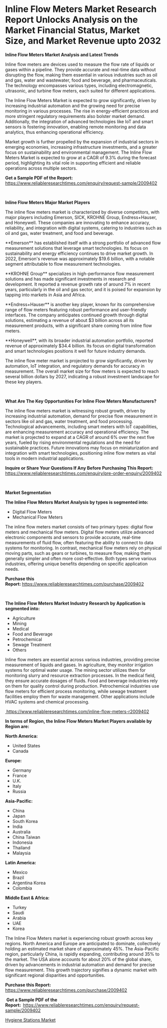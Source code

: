 <p><h1>Inline Flow Meters Market Research Report Unlocks Analysis on the Market Financial Status, Market Size, and Market Revenue upto 2032</h1></p><p><strong>Inline Flow Meters Market Analysis and Latest Trends</strong></p>
<p><p>Inline flow meters are devices used to measure the flow rate of liquids or gases within a pipeline. They provide accurate and real-time data without disrupting the flow, making them essential in various industries such as oil and gas, water and wastewater, food and beverage, and pharmaceuticals. The technology encompasses various types, including electromagnetic, ultrasonic, and turbine flow meters, each suited for different applications.</p><p>The Inline Flow Meters Market is expected to grow significantly, driven by increasing industrial automation and the growing need for precise monitoring in various processes. The rise in energy-efficient practices and more stringent regulatory requirements also bolster market demand. Additionally, the integration of advanced technologies like IoT and smart sensors is fostering innovation, enabling remote monitoring and data analytics, thus enhancing operational efficiency.</p><p>Market growth is further propelled by the expansion of industrial sectors in emerging economies, increasing infrastructure investments, and a greater focus on sustainability and environmental management. The Inline Flow Meters Market is expected to grow at a CAGR of 9.3% during the forecast period, highlighting its vital role in supporting efficient and reliable operations across multiple sectors.</p></p>
<p><strong>Get a Sample PDF of the Report:&nbsp;</strong> <a href="https://www.reliableresearchtimes.com/enquiry/request-sample/2009402?utm_campaign=2182&utm_medium=2&utm_source=Github&utm_content=ia&utm_term=20022025&utm_id=inline-flow-meters">https://www.reliableresearchtimes.com/enquiry/request-sample/2009402</a></p>
<p>&nbsp;</p>
<p><strong>Inline Flow Meters Major Market Players</strong></p>
<p><p>The inline flow meters market is characterized by diverse competitors, with major players including Emerson, SICK, KROHNE Group, Endress+Hauser, and Honeywell. These companies are innovating to enhance accuracy, reliability, and integration with digital systems, catering to industries such as oil and gas, water treatment, and food and beverage.</p><p>**Emerson** has established itself with a strong portfolio of advanced flow measurement solutions that leverage smart technologies. Its focus on sustainability and energy efficiency continues to drive market growth. In 2022, Emerson's revenue was approximately $19.6 billion, with a notable segment attributable to flow measurement technologies.</p><p>**KROHNE Group** specializes in high-performance flow measurement solutions and has made significant investments in research and development. It reported a revenue growth rate of around 7% in recent years, particularly in the oil and gas sector, and it is poised for expansion by tapping into markets in Asia and Africa.</p><p>**Endress+Hauser** is another key player, known for its comprehensive range of flow meters featuring robust performance and user-friendly interfaces. The company anticipates continued growth through digital solutions, estimating a revenue of about $3 billion across all its measurement products, with a significant share coming from inline flow meters.</p><p>**Honeywell**, with its broader industrial automation portfolio, reported revenue of approximately $34.4 billion. Its focus on digital transformation and smart technologies positions it well for future industry demands.</p><p>The inline flow meter market is projected to grow significantly, driven by automation, IoT integration, and regulatory demands for accuracy in measurement. The overall market size for flow meters is expected to reach several billion dollars by 2027, indicating a robust investment landscape for these key players.</p></p>
<p>&nbsp;</p>
<p><strong>What Are The Key Opportunities For Inline Flow Meters Manufacturers?</strong></p>
<p><p>The inline flow meters market is witnessing robust growth, driven by increasing industrial automation, demand for precise flow measurement in sectors like oil and gas, water treatment, and food processing. Technological advancements, including smart meters with IoT capabilities, are enhancing measurement accuracy and operational efficiency. The market is projected to expand at a CAGR of around 6% over the next five years, fueled by rising environmental regulations and the need for sustainable practices. Future innovations may focus on miniaturization and integration with smart technologies, positioning inline flow meters as vital tools in modern industrial applications.</p></p>
<p><strong>Inquire or Share Your Questions If Any Before Purchasing This Report:</strong> <a href="https://www.reliableresearchtimes.com/enquiry/pre-order-enquiry/2009402?utm_campaign=2182&utm_medium=2&utm_source=Github&utm_content=ia&utm_term=20022025&utm_id=inline-flow-meters">https://www.reliableresearchtimes.com/enquiry/pre-order-enquiry/2009402</a></p>
<p>&nbsp;</p>
<p><strong>Market Segmentation</strong></p>
<p><strong>The Inline Flow Meters Market Analysis by types is segmented into:</strong></p>
<p><ul><li>Digital Flow Meters</li><li>Mechanical Flow Meters</li></ul></p>
<p><p>The inline flow meters market consists of two primary types: digital flow meters and mechanical flow meters. Digital flow meters utilize advanced electronic components and sensors to provide accurate, real-time measurements of fluid flow, often featuring the ability to connect to data systems for monitoring. In contrast, mechanical flow meters rely on physical moving parts, such as gears or turbines, to measure flow, making them generally simpler and often more cost-effective. Both types serve various industries, offering unique benefits depending on specific application needs.</p></p>
<p><strong>Purchase this Report:&nbsp;</strong><a href="https://www.reliableresearchtimes.com/purchase/2009402?utm_campaign=2182&utm_medium=2&utm_source=Github&utm_content=ia&utm_term=20022025&utm_id=inline-flow-meters">https://www.reliableresearchtimes.com/purchase/2009402</a></p>
<p>&nbsp;</p>
<p><strong>The Inline Flow Meters Market Industry Research by Application is segmented into:</strong></p>
<p><ul><li>Agriculture</li><li>Mining</li><li>Medical</li><li>Food and Beverage</li><li>Petrochemical</li><li>Sewage Treatment</li><li>Others</li></ul></p>
<p><p>Inline flow meters are essential across various industries, providing precise measurement of liquids and gases. In agriculture, they monitor irrigation systems for optimal water usage. The mining sector utilizes them for monitoring slurry and resource extraction processes. In the medical field, they ensure accurate dosages of fluids. Food and beverage industries rely on them for quality control during production. Petrochemical industries use flow meters for efficient process monitoring, while sewage treatment facilities employ them for waste management. Other applications include HVAC systems and chemical processing.</p></p>
<p><a href="https://www.reliableresearchtimes.com/inline-flow-meters-r2009402?utm_campaign=2182&utm_medium=2&utm_source=Github&utm_content=ia&utm_term=20022025&utm_id=inline-flow-meters">&nbsp;https://www.reliableresearchtimes.com/inline-flow-meters-r2009402</a></p>
<p><strong>In terms of Region, the Inline Flow Meters Market Players available by Region are:</strong></p>
<p>
    <p> <strong> North America: </strong>
        <ul>
            <li>United States</li>
            <li>Canada</li>
        </ul>
        </p> 
    <p> <strong> Europe: </strong>
        <ul>
            <li>Germany</li>
            <li>France</li>
            <li>U.K.</li>
            <li>Italy</li>
            <li>Russia</li>
        </ul>
        </p> 
    <p> <strong> Asia-Pacific: </strong>
        <ul>
            <li>China</li>
            <li>Japan</li>
            <li>South Korea</li>
            <li>India</li>
            <li>Australia</li>
            <li>China Taiwan</li>
            <li>Indonesia</li>
            <li>Thailand</li>
            <li>Malaysia</li>
        </ul>
        </p> 
    <p> <strong> Latin America: </strong>
        <ul>
            <li>Mexico</li>
            <li>Brazil</li>
            <li>Argentina Korea</li>
            <li>Colombia</li>
        </ul>
        </p> 
    <p> <strong> Middle East & Africa: </strong>
        <ul>
            <li>Turkey</li>
            <li>Saudi</li>
            <li>Arabia</li>
            <li>UAE</li>
            <li>Korea</li>
        </ul>
    </p>
    </p>
<p><p>The Inline Flow Meters market is experiencing robust growth across key regions. North America and Europe are anticipated to dominate, collectively holding an estimated market share of approximately 45%. The Asia-Pacific region, particularly China, is rapidly expanding, contributing around 35% to the market. The USA alone accounts for about 20% of the global share, driven by advancements in industrial automation and demand for precise flow measurement. This growth trajectory signifies a dynamic market with significant regional disparities and opportunities.</p></p>
<p><strong>Purchase this Report: </strong><a href="https://www.reliableresearchtimes.com/purchase/2009402?utm_campaign=2182&utm_medium=2&utm_source=Github&utm_content=ia&utm_term=20022025&utm_id=inline-flow-meters">https://www.reliableresearchtimes.com/purchase/2009402</a></p>
<p>&nbsp;<strong>Get a Sample PDF of the Report:&nbsp;&nbsp;</strong><a href="https://www.reliableresearchtimes.com/enquiry/request-sample/2009402?utm_campaign=2182&utm_medium=2&utm_source=Github&utm_content=ia&utm_term=20022025&utm_id=inline-flow-meters">https://www.reliableresearchtimes.com/enquiry/request-sample/2009402</a></p>
<p><strong></strong></p>
<p><p><a href="https://github.com/tona7vba/Market-Research-Report-List-1/blob/main/hygiene-stations-market.md?utm_campaign=2182&utm_medium=2&utm_source=Github&utm_content=ia&utm_term=20022025&utm_id=inline-flow-meters">Hygiene Stations Market</a></p></p>